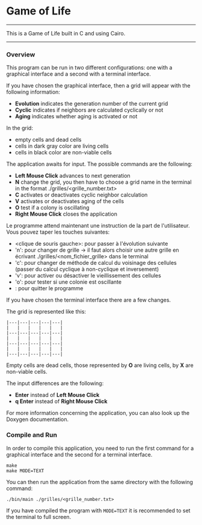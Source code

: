 # Game of Life

----

This is a Game of Life built in C and using Cairo.

----

### Overview

This program can be run in two different configurations: one with a graphical interface and a second with a terminal interface.

If you have chosen the graphical interface, then a grid will appear with the following information:
- **Evolution** indicates the generation number of the current grid
- **Cyclic** indicates if neighbors are calculated cyclically or not
- **Aging** indicates whether aging is activated or not

In the grid:
- empty cells and dead cells
- cells in dark gray color are living cells
- cells in black color are non-viable cells

The application awaits for input. The possible commands are the following:
- **Left Mouse Click** advances to next generation
- **N** change the grid, you then have to choose a grid name in the terminal in the format ./grilles/<grille_number.txt>
- **C** activates or deactivates cyclic neighbor calculation
- **V** activates or deactivates aging of the cells
- **O** test if a colony is oscillating
- **Right Mouse Click** closes the application

Le programme attend maintenant une instruction de la part de l'utilisateur. Vous pouvez taper les touches suivantes:
+ <clique de souris gauche\>: pour passer à l'évolution suivante
+ 'n': pour changer de grille -> il faut alors choisir une autre grille en écrivant ./grilles/<nom_fichier_grille> dans le terminal
+ 'c': pour changer de méthode de calcul du voisinage des cellules (passer du calcul cyclique à non-cyclique et inversement)
+ 'v': pour activer ou désactiver le vieillissement des cellules
+ 'o': pour tester si une colonie est oscillante
+ <clique de souris droit>: pour quitter le programme

If you have chosen the terminal interface there are a few changes.

The grid is represented like this:

    |---|---|---|---|---|
    |   |   |   |   |   |
    |---|---|---|---|---|
    |   |   |   |   |   |
    |---|---|---|---|---|
    |   |   |   |   |   |
    |---|---|---|---|---|

Empty cells are dead cells, those represented by **O** are living cells, by **X** are non-viable cells.

The input differences are the following:
- **Enter** instead of **Left Mouse Click**
- **q Enter** instead of **Right Mouse Click**

For more information concerning the application, you can also look up the Doxygen documentation.

### Compile and Run

In order to compile this application, you need to run the first command for a graphical interface and the second for a terminal interface.

    make
    make MODE=TEXT

You can then run the application from the same directory with the following command:

    ./bin/main ./grilles/<grille_number.txt>

If you have compiled the program with `MODE=TEXT` it is recommended to set the terminal to full screen.
